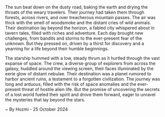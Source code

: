 
The sun beat down on the dusty road, baking the earth and drying the throats of the weary travelers. Their journey had taken them through forests, across rivers, and over treacherous mountain passes. The air was thick with the smell of woodsmoke and the distant cries of wild animals. Their destination lay beyond the horizon, a fabled city whispered about in tavern tales, filled with riches and adventure. Each day brought new challenges, from bandits and storms to the ever-present fear of the unknown. But they pressed on, driven by a thirst for discovery and a yearning for a life beyond their humble beginnings.

The starship hummed with a low, steady thrum as it hurtled through the vast expanse of space. The crew, a diverse group of explorers from across the galaxy, huddled around the viewing screen, their faces illuminated by the eerie glow of distant nebulae. Their destination was a planet rumored to harbor ancient ruins, a testament to a forgotten civilization. The journey was long and arduous, filled with the risk of space anomalies and the ever-present threat of hostile alien life. But the promise of uncovering the secrets of a lost world fueled their spirit and drove them forward, eager to unravel the mysteries that lay beyond the stars. 

~ By Hozmi - 25 October 2024
